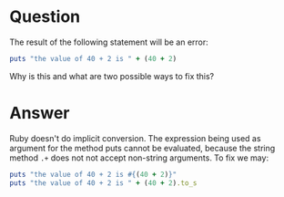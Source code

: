 # Question
The result of the following statement will be an error:
```ruby
puts "the value of 40 + 2 is " + (40 + 2)
```
Why is this and what are two possible ways to fix this?
# Answer
Ruby doesn't do implicit conversion. The expression being used as argument for the method puts cannot be evaluated, because the string method `.+` does not not accept non-string arguments. To fix we may:
```ruby
puts "the value of 40 + 2 is #{(40 + 2)}"
puts "the value of 40 + 2 is " + (40 + 2).to_s
```